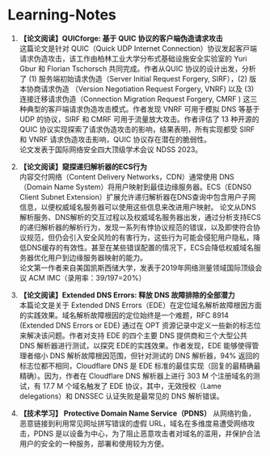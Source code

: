 # Learning-Notes

1. **【论文阅读】QUICforge: 基于 QUIC 协议的客户端伪造请求攻击**<br />
这篇论⽂是针对 QUIC（Quick UDP Internet Connection）协议发起客⼾端请求伪造攻击，该⼯作由柏林⼯业⼤学分布式基础设施安全实验室的 Yuri Gbur 和 Florian Tschorsch 共同完成。作者从QUIC 协议的设计出发，分析了 (1) 服务端初始请求伪造（Server Initial Request Forgery, SIRF），(2) 版本协商请求伪造 （Version Negotiation Request Forgery, VNRF) 以及 (3) 连接迁移请求伪造（Connection Migration Request Forgery, CMRF ) 这三种典型的客⼾端请求伪造攻击模式。作者发现 VNRF 可⽤于模拟 DNS 等基于 UDP 的协议，SIRF 和 CMRF 可⽤于流量放⼤攻击。作者评估了 13 种开源的 QUIC 协议实现探索了请求伪造攻击的影响，结果表明，所有实现都受 SIRF 和 VNRF 请求伪造攻击影响，QUIC 协议存在潜在的脆弱性。<br />
论⽂发表于国际⽹络安全四⼤顶级学术会议 NDSS 2023。  

2. **【论文阅读】窥探递归解析器的ECS行为**<br />
内容交付网络（Content Delivery Networks，CDN）通常使用 DNS（Domain Name System）将用户映射到最佳边缘服务器。ECS（EDNS0 Client Subnet Extension）扩展允许递归解析器在DNS查询中包含用户子网信息，以便权威域名服务器可以使用这些信息来改进用户映射。
论文从DNS解析服务、DNS解析的交互过程以及权威域名服务器出发，通过分析支持ECS的递归解析器的解析行为，发现一系列有悖协议规范的错误，以及即使符合协议规范，但仍会引入安全风险的有害行为，这些行为可能会侵犯用户隐私，降低DNS缓存的有效性。甚至在某些错误配置的情况下，ECS会降低权威域名服务器优化用户到边缘服务器映射的能力。
<br />论文第一作者来自美国凯斯西储大学，发表于2019年网络测量领域国际顶级会议 ACM IMC（录用率：39/197=20%）

3. **【论文阅读】Extended DNS Errors: 释放 DNS 故障排除的全部潜力**<br />
本篇论文是关于 Extended DNS Errors（EDE）在定位域名解析故障根因方面的实践效果。域名解析故障根因的定位始终是一个难题，RFC 8914 (Extended DNS Errors or EDE) 通过在 OPT 资源记录中定义一些新的标志位来解决该问题。作者对支持 EDE 的四个主要 DNS 提供商和三个大型公共 DNS 解析器进行测试，以探究 EDE的实践效果。作者发现，EDE 能够使得管理者缩小 DNS 解析故障根因范围，但针对测试的 DNS 解析器，94% 返回的标志位都不相同，Cloudflare DNS 是 EDE 标准的最佳实现（回复的最精确最精确）。因为，作者在 Cloudflare DNS 解析器上进行 303 M 个注册域名的测试，有 17.7 M 个域名触发了 EDE 协议，其中，无效授权（Lame delegations）和 DNSSEC 认证失败是最常见的 DNS 解析错误。

4. **【技术学习】 Protective Domain Name Service（PDNS）**
从网络钓鱼，恶意链接到利用常见网址拼写错误的虚假 URL，域名在多维度易遭受网络攻击，PDNS 是以设备为中心，为了阻止恶意攻击者对域名的滥用，并保护合法用户的安全的一种服务，部署和使用较为方便。